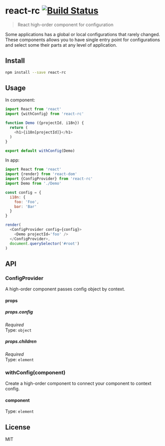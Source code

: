 # react-rc [![Build Status][travis-image]][travis-url]

> React high-order component for configuration

Some applications has a global or local configurations that rarely changed.
These components allows you to have single entry point for configurations
and select some their parts at any level of application.

## Install

```sh
npm install --save react-rc
```

## Usage

In component:

```js
import React from 'react'
import {withConfig} from 'react-rc'

function Demo ({projectId, i18n}) {
  return (
    <h1>{i18n[projectId]}</h1>
  )
}

export default withConfig(Demo)
```

In app:

```js
import React from 'react'
import {render} from 'react-dom'
import {ConfigProvider} from 'react-rc'
import Demo from './Demo'

const config = {
  i18n: {
    foo: 'Foo',
    bar: 'Bar'
  }
}

render(
  <ConfigProvider config={config}>
    <Demo projectId='foo' />
  </ConfigProvider>,
  document.querySelector('#root')
)
```

## API

### ConfigProvider

A high-order component passes config object by context.

#### props

##### props.config

*Required*  
Type: `object`

##### props.children

*Required*  
Type: `element`

### withConfig(component)

Create a high-order component to connect your component to context config.

#### component

Type: `element`

## License

MIT

[travis-url]: https://travis-ci.org/andrepolischuk/react-rc
[travis-image]: https://travis-ci.org/andrepolischuk/react-rc.svg?branch=master
